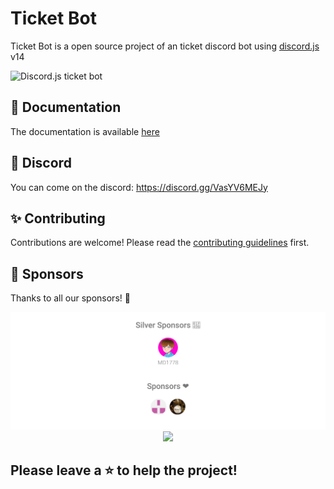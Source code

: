 # Ticket Bot

Ticket Bot is a open source project of an ticket discord bot using [discord.js](https://discord.js.org) v14

![Discord.js ticket bot](https://i.imgur.com/564YXvR.png)

## 📄 Documentation

The documentation is available [here](https://ticket-bot.pages.dev/)

## 💬 Discord

You can come on the discord: https://discord.gg/VasYV6MEJy

## ✨ Contributing

Contributions are welcome! Please read the [contributing guidelines](https://github.com/Sayrix/Ticket-Bot/blob/main/CONTRIBUTING.md) first.

## 💎 Sponsors
Thanks to all our sponsors! 🙏
<p align="center">
  <a href="https://cdn.jsdelivr.net/gh/sayrix/sponsors/sponsors.svg">
    <img src='https://raw.githubusercontent.com/Sayrix/sponsors/main/sponsors.svg'/>
    <img src='https://img.shields.io/static/v1?label=Sponsor&message=%E2%9D%A4&logo=GitHub&color=%23fe8e86'>
  </a>
</p>

## Please leave a ⭐ to help the project!
